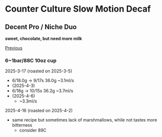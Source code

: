 # Counter Culture Slow Motion Decaf

## Decent Pro / Niche Duo

**sweet, chocolate, but need more milk**

[Previous](../2025-02/Counter-Culture-Slow-Motion-Decaf.md)

### 6~1bar/88C 10oz cup

2025-3-17 (roasted on 2025-3-5)

- 6/18.0g -> 9/17s 36.0g \~3.1ml/s
- (2025-4-3)
- 6/18g -> 10/15s 36.2g \~3.7ml/s
- (2025-4-6)
  - \~3.3ml/s

2025-4-16 (roasted on 2025-4-2)

- same recipe but sometimes lack of marshmallows, while not tastes more bitterness
  - consider 89C

